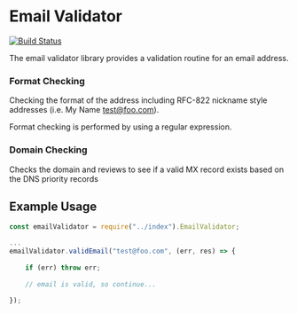 Email Validator
====

[![Build Status](https://travis-ci.org/citypay/node-email-validator.svg?branch=master)](https://travis-ci.org/citypay/node-email-validator)

The email validator library provides a validation routine for an email address.

### Format Checking 

Checking the format of the address including RFC-822 nickname style addresses (i.e. My Name <test@foo.com>).

Format checking is performed by using a regular expression. 

### Domain Checking

Checks the domain and reviews to see if a valid MX record exists based on the DNS priority records

## Example Usage

```javascript
const emailValidator = require("../index").EmailValidator;

...
emailValidator.validEmail("test@foo.com", (err, res) => {
   
    if (err) throw err;
    
    // email is valid, so continue...
    
});

```

